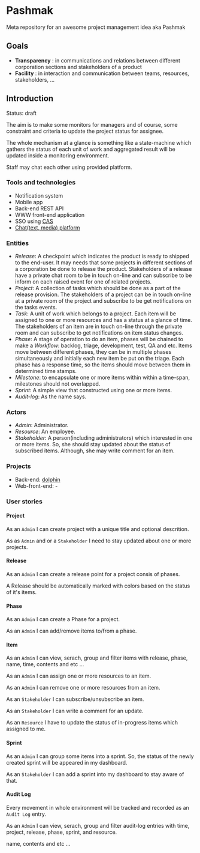 # Pashmak

Meta repository for an awesome project management idea aka Pashmak

## Goals

- **Transparency** : in communications and relations between different corporation sections and stakeholders of a product
- **Facility** : in interaction and communication between teams, resources, stakeholders, ...

## Introduction

Status: draft


The aim is to make some monitors for managers and of course, some constraint
and criteria to update the project status for assignee.

The whole mechanism at a glance is something like a state-machine which gathers
the status of each unit of work and aggregated result will be updated inside a
monitoring environment.

Staff may chat each other using provided platform.


### Tools and technologies

- Notification system
- Mobile app
- Back-end REST API
- WWW front-end application
- SSO using [CAS](https://github.com/Carrene/carrene-authorization-service)
- [Chat(text, media) platform](https://github.com/Carrene/social-network)


### Entities

- *Release*: A checkpoint which indicates the product is ready to shipped to
	the end-user. It may needs that some projects in different sections of a corporation be done to release the product.
	Stakeholders of a release have a private chat room to be in touch on-line and can subscribe to be inform on each raised event for one of related projects. 
- *Project*: A collection of tasks which should be done as a part of the release provision. The stakeholders of a project can be in touch on-line at a private room of the project and subscribe to be get notifications on the tasks events.
- *Task*: A unit of work which belongs to a project. Each item will be assigned to one or more resources and has a status at a glance of time. The stakeholders of an item are in touch on-line through the private room and can subscribe to get notifications on item status changes.
- *Phase*: A stage of operation to do an item, phases will be chained to 
	make a *Workflow*: backlog, triage, development, test, QA and etc. Items move between different phases, they can be in multiple phases simultaneously and initially each new item be put on the triage. Each phase has a response time, so the items should move between them in determined time stamps.
- *Milestone*: to encapsulate one or more items 
	within within a time-span, milestones should not overlapped.
- *Sprint*: A simple view that constructed using one or more items.
- *Audit-log*: As the name says.

### Actors

- *Admin*: Administrator.
- *Resource*: An employee.
- *Stakeholder*: A person(including administrators) which interested in one or more items. So, she 
	should stay updated about the status of subscribed items. Although, she may write
	comment for an item.

### Projects

- Back-end: [dolphin](https://github.com/Carrene/dolphin)
- Web-front-end: -

### User stories

#### Project

As an `Admin` I can create project with a unique title and optional descrition. 

As as `Admin` and or a `Stakeholder` I need to stay updated about one or more
projects.


#### Release

As an `Admin` I can create a release point for a project consis of phases.

A Release should be automatically marked with colors based on the status of 
it's items.


#### Phase

As an `Admin` I can create a Phase for a project.

As an `Admin` I can add/remove items to/from a phase.


#### Item

As an `Admin` I can view, serach, group and filter items with release, phase,
name, time, contents and etc ...

As an `Admin` I can assign one or more resources to an item.

As an `Admin` I can remove one or more resources from an item.

As an `Stakeholder` I can subscribe/unsubscribe an item.

As an `Stakeholder` I can write a comment for an update.

As an `Resource` I have to update the status of in-progress items which 
assigned to me.


#### Sprint

As an `Admin` I can group some items into a sprint. So, the status of the newly created sprint will be
appeared in my dashboard.

As an `Stakeholder` I can add a sprint into my dashboard to stay aware of that.


#### Audit Log

Every movement in whole environment will be tracked and recorded as an `Audit
Log` entry.

As an `Admin` I can view, serach, group and filter audit-log entries with time,
project, release, phase, sprint, and resource.


name, contents and etc ...

